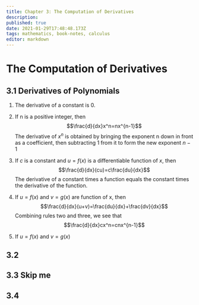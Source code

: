 ```yaml
---
title: Chapter 3: The Computation of Derivatives
description: 
published: true
date: 2021-01-29T17:48:48.173Z
tags: mathematics, book-notes, calculus
editor: markdown
---
```


# The Computation of Derivatives
## 3.1 Derivatives of Polynomials

1) The derivative of a constant is 0.
2) If n is a positive integer, then 
$$\frac{d}{dx}x^n=nx^{n-1}$$
The derivative of $x^n$ is obtained by bringing the exponent n down in front as a coefficient, then subtracting $1$ from it to form the new exponent $n-1$
3) If $c$ is a constant and $u = f(x)$ is a differentiable function of $x$, then
$$\frac{d}{dx}(cu)=c\frac{du}{dx}$$
The derivative of a constant times a function equals the constant times the derivative of the function.
4) If $u=f(x)$ and $v=g(x)$ are function of x, then
$$\frac{d}{dx}(u+v)=\frac{du}{dx}+\frac{dv}{dx}$$
Combining rules two and three, we see that 
$$\frac{d}{dx}cx^n=cnx^{n-1}$$

4) If $u = f(x)$ and $v=g(x)$  
## 3.2
## 3.3 Skip me
## 3.4